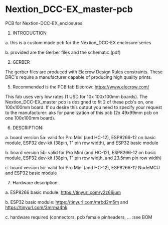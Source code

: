 # Nextion_DCC-EX_master-pcb
PCB for Nextion-DCC-EX_enclosures

1. INTRODUCTION


  a. this is a custom made pcb for the Nextion_DCC-EX enclosure series

  b. provided are the Gerber files and the schematic (pdf)

2. GERBER

The gerber files are produced with Elecrow Design Rules constraints. These DRC's require a manufacturer capable of producing high quality prints.

5. Recommended is the PCB fab Elecrow: https://www.elecrow.com/

  This fab uses very low rates (1 USD for 10x 100x100mm boards). The Nextion_DCC-EX_master pcb is designed to fit 2 of these pcb's on, one 100x100mm board.
  If ou desire this output you need to specify your request to the manufacturer: aks for panelization of this pcb (2x 49x99mm pcb on one 100x100mm board).

6. DESCRIPTION:

  a. board version 5a: valid for Pro Mini (and HC-12), ESP8266-12 on basic module, ESP32 dev-kit (38pin, 1" pin row width), and ESP32 basic module

  b. board version 5b: valid for Pro Mini (and HC-12), ESP8266-12 on basic module, ESP32 dev-kit (38pin, 1" pin row width, and 23.5mm pin row width)

  c. board version 5c: valid for Pro Mini (and HC-12), ESP8266-12 NodeMCU and ESP32 basic module

7. Hardware description:

  a. ESP8266 basic module: https://tinyurl.com/y2z66jum

  b. ESP32 basic module: https://tinyurl.com/mrbd2m5m and https://tinyurl.com/3mrma4hk

  c. hardware required (connectors, pcb female pinheaders, ... :see BOM
